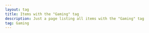 ```yaml
---
layout: tag
title: Items with the "Gaming" tag
description: Just a page listing all items with the "Gaming" tag
tag: Gaming
---
```

